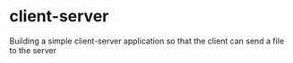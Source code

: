 # client-server
Building a simple client-server application so that the client can send a file to the server
